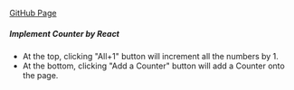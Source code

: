 [GitHub Page](https://graceyu0725.github.io/remote-assignments/week-4-assignment-5)

##### Implement Counter by React

- At the top, clicking "All+1" button will increment all the numbers by 1.
- At the bottom, clicking "Add a Counter" button will add a Counter onto the page.
